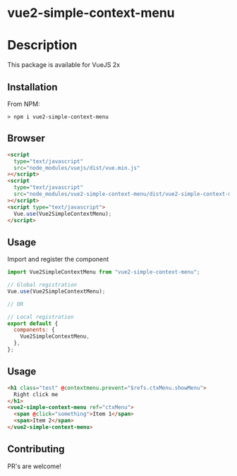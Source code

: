 # vue2-simple-context-menu

# Description

This package is available for VueJS 2x

## Installation

From NPM:

```
> npm i vue2-simple-context-menu
```

## Browser

```html
<script
  type="text/javascript"
  src="node_modules/vuejs/dist/vue.min.js"
></script>
<script
  type="text/javascript"
  src="node_modules/vue2-simple-context-menu/dist/vue2-simple-context-menu.min.js"
></script>
<script type="text/javascript">
  Vue.use(Vue2SimpleContextMenu);
</script>
```

## Usage

Import and register the component

```javascript
import Vue2SimpleContextMenu from "vue2-simple-context-menu";

// Global registration
Vue.use(Vue2SimpleContextMenu);

// OR

// Local registration
export default {
  components: {
    Vue2SimpleContextMenu,
  },
};
```

## Usage

```html
<h1 class="test" @contextmenu.prevent="$refs.ctxMenu.showMenu">
  Right click me
</h1>
<vue2-simple-context-menu ref="ctxMenu">
  <span @click="something">Item 1</span>
  <span>Item 2</span>
</vue2-simple-context-menu>
```

## Contributing

PR's are welcome!
